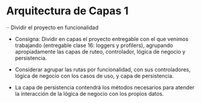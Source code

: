 # Arquitectura de Capas 1
·· Dividir el proyecto en funcionalidad
- Consigna:  Dividir en capas el proyecto entregable con el que venimos trabajando (entregable clase 16: loggers y profilers), agrupando apropiadamente las capas de ruteo, controlador, lógica de negocio y persistencia.

- Considerar agrupar las rutas por funcionalidad, con sus controladores, lógica de negocio con los casos de uso, y capa de persistencia.

- La capa de persistencia contendrá los métodos necesarios para atender la interacción de la lógica de negocio con los propios datos.
